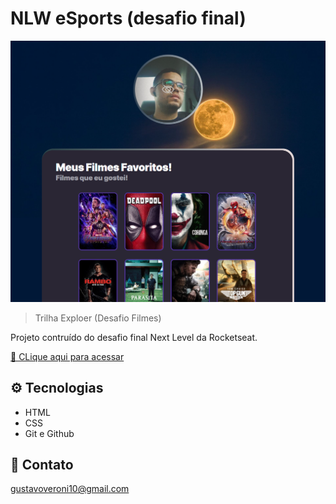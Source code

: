 # NLW eSports (desafio final)

![preview](./.github/preview.png)

> Trilha Exploer (Desafio Filmes)

Projeto contruído do desafio final Next Level da Rocketseat.

[🔗 CLique aqui para acessar](https://guxta77.github.io/nlw-filmes)

## ⚙️ Tecnologias

- HTML
- CSS
- Git e Github

## 📳 Contato

gustavoveroni10@gmail.com